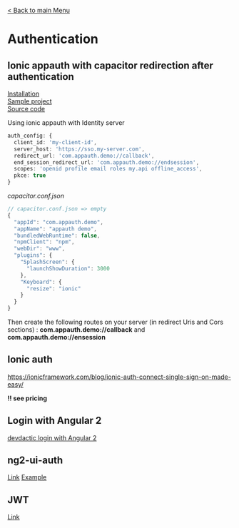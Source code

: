 [< Back to main Menu](https://github.com/gsoulie/Mobile-App-Development/blob/master/ionic2-test.md)    

# Authentication

## Ionic appauth with capacitor redirection after authentication

[Installation](https://www.npmjs.com/package/ionic-appauth)       
[Sample project](https://github.com/wi3land/ionic-appauth-capacitor-demo)      
[Source code](https://github.com/wi3land/ionic-appauth/blob/eec2889df0b526b56161a193ff54e3e1d2547776/src/auth-service.ts)     

Using ionic appauth with Identity server

````typescript
auth_config: {
  client_id: 'my-client-id',
  server_host: 'https://sso.my-server.com',
  redirect_url: 'com.appauth.demo://callback',
  end_session_redirect_url: 'com.appauth.demo://endsession',
  scopes: 'openid profile email roles my.api offline_access',
  pkce: true
}
````

*capacitor.conf.json*
````typescript
// capacitor.conf.json => empty
{
  "appId": "com.appauth.demo",
  "appName": "appauth demo",
  "bundledWebRuntime": false,
  "npmClient": "npm",
  "webDir": "www",
  "plugins": {
    "SplashScreen": {
      "launchShowDuration": 3000
    },
    "Keyboard": {
      "resize": "ionic"
    }
  }
}
````

Then create the following routes on your server (in redirect Uris and Cors sections) : **com.appauth.demo://callback** and **com.appauth.demo://ensession**

## Ionic auth
https://ionicframework.com/blog/ionic-auth-connect-single-sign-on-made-easy/

**!! see pricing**

## Login with Angular 2
[devdactic login with Angular 2](https://devdactic.com/login-ionic-2/)    

## ng2-ui-auth
[Link](https://github.com/ronzeidman/ng2-ui-auth)
[Example](ng2-ui-auth-example)

## JWT
[Link](https://jwt.io/)
